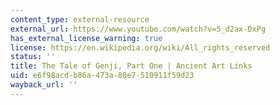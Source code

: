 ```yaml
---
content_type: external-resource
external_url: https://www.youtube.com/watch?v=5_d2ax-DxPg
has_external_license_warning: true
license: https://en.wikipedia.org/wiki/All_rights_reserved
status: ''
title: The Tale of Genji, Part One | Ancient Art Links
uid: e6f98acd-b86a-473a-80e7-510911f59d23
wayback_url: ''
---
```

